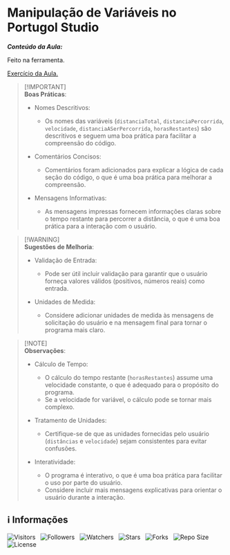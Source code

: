 <!-- Título -->
# Manipulação de Variáveis no Portugol Studio

***Conteúdo da Aula:***

Feito na ferramenta.

[Exercício da Aula.](main.por)

> [!IMPORTANT]\
> **Boas Práticas**:
>
> * Nomes Descritivos:
>   * Os nomes das variáveis (`distanciaTotal`, `distanciaPercorrida`, `velocidade`, `distanciaASerPercorrida`, `horasRestantes`) são descritivos e seguem uma boa prática para facilitar a compreensão do código.
>
> * Comentários Concisos:
>   * Comentários foram adicionados para explicar a lógica de cada seção do código, o que é uma boa prática para melhorar a compreensão.
>
> * Mensagens Informativas:
>   * As mensagens impressas fornecem informações claras sobre o tempo restante para percorrer a distância, o que é uma boa prática para a interação com o usuário.

> [!WARNING]\
> **Sugestões de Melhoria**:
>
> * Validação de Entrada:
>   * Pode ser útil incluir validação para garantir que o usuário forneça valores válidos (positivos, números reais) como entrada.
>
> * Unidades de Medida:
>   * Considere adicionar unidades de medida às mensagens de solicitação do usuário e na mensagem final para tornar o programa mais claro.

> [!NOTE]\
> **Observações**:
>
> * Cálculo de Tempo:
>   * O cálculo do tempo restante (`horasRestantes`) assume uma velocidade constante, o que é adequado para o propósito do programa.
>   * Se a velocidade for variável, o cálculo pode se tornar mais complexo.
>
> * Tratamento de Unidades:
>   * Certifique-se de que as unidades fornecidas pelo usuário (`distâncias` e `velocidade`) sejam consistentes para evitar confusões.
>
> * Interatividade:
>   * O programa é interativo, o que é uma boa prática para facilitar o uso por parte do usuário.
>   * Considere incluir mais mensagens explicativas para orientar o usuário durante a interação.

<!-- Informações -->
## &#8505; Informações

![Visitors](https://api.visitorbadge.io/api/visitors?path=Devsgeeknerd%2Fcla-man-var-por-stu-por-stu-log-par-pro-com-bas&label=Visitantes&labelColor=%23700070&labelStyle=none&countColor=%23000fff&style=plastic&color=%23ffffff "Total de Visitantes")
&nbsp;
![Followers](https://img.shields.io/github/followers/Devsgeeknerd?style=p&label=Seguidores&labelColor=800080&color=000fff "Total de Seguidores")
&nbsp;
![Watchers](https://img.shields.io/github/watchers/Devsgeeknerd/?style=p&label=Observadores&labelColor=800080&color=000fff "Total de Observadores")
&nbsp;
![Stars](https://img.shields.io/github/stars/Devsgeeknerd/cla-man-var-por-stu-por-stu-log-par-pro-com-bas?style=p&label=Estrelas&labelColor=800080&color=000fff "Total de Estrelas")
&nbsp;
![Forks](https://img.shields.io/github/forks/Devsgeeknerd/cla-man-var-por-stu-por-stu-log-par-pro-com-bas?style=p&label=Bifurcações&labelColor=800080&color=000fff "Total de Bifurcações")
&nbsp;
![Repo Size](https://img.shields.io/github/repo-size/Devsgeeknerd/cla-man-var-por-stu-por-stu-log-par-pro-com-bas?style=p&label=Tamanho&labelColor=800080&color=000fff "Tamanho do Repositório")
&nbsp;
![License](https://img.shields.io/github/license/Devsgeeknerd/cla-man-var-por-stu-por-stu-log-par-pro-com-bas?style=p&label=Licença&labelColor=800080&color=000fff "Licença do Repositório")
